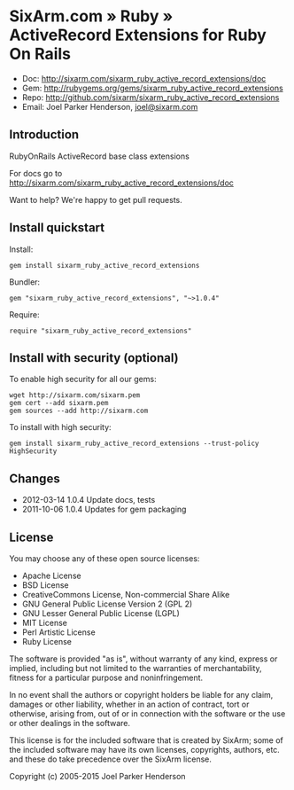 # SixArm.com » Ruby » <br> ActiveRecord Extensions for Ruby On Rails

* Doc: <http://sixarm.com/sixarm_ruby_active_record_extensions/doc>
* Gem: <http://rubygems.org/gems/sixarm_ruby_active_record_extensions>
* Repo: <http://github.com/sixarm/sixarm_ruby_active_record_extensions>
* Email: Joel Parker Henderson, <joel@sixarm.com>


## Introduction

RubyOnRails ActiveRecord base class extensions

For docs go to <http://sixarm.com/sixarm_ruby_active_record_extensions/doc>

Want to help? We're happy to get pull requests.


## Install quickstart

Install:

    gem install sixarm_ruby_active_record_extensions

Bundler:

    gem "sixarm_ruby_active_record_extensions", "~>1.0.4"

Require:

    require "sixarm_ruby_active_record_extensions"


## Install with security (optional)

To enable high security for all our gems:

    wget http://sixarm.com/sixarm.pem
    gem cert --add sixarm.pem
    gem sources --add http://sixarm.com

To install with high security:

    gem install sixarm_ruby_active_record_extensions --trust-policy HighSecurity


## Changes

* 2012-03-14 1.0.4 Update docs, tests
* 2011-10-06 1.0.4 Updates for gem packaging


## License

You may choose any of these open source licenses:

  * Apache License
  * BSD License
  * CreativeCommons License, Non-commercial Share Alike
  * GNU General Public License Version 2 (GPL 2)
  * GNU Lesser General Public License (LGPL)
  * MIT License
  * Perl Artistic License
  * Ruby License

The software is provided "as is", without warranty of any kind, 
express or implied, including but not limited to the warranties of 
merchantability, fitness for a particular purpose and noninfringement. 

In no event shall the authors or copyright holders be liable for any 
claim, damages or other liability, whether in an action of contract, 
tort or otherwise, arising from, out of or in connection with the 
software or the use or other dealings in the software.

This license is for the included software that is created by SixArm;
some of the included software may have its own licenses, copyrights, 
authors, etc. and these do take precedence over the SixArm license.

Copyright (c) 2005-2015 Joel Parker Henderson
